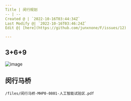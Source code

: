 ```yaml
---
Title | 闵行规划
-- | --
Created @ | `2022-10-16T03:44:34Z`
Last Modify @| `2022-10-16T03:46:24Z`
Edit @| [here](https://github.com/junxnone/F/issues/12)

---
```

##  3+6+9

![image](https://user-images.githubusercontent.com/2216970/196016884-c061810f-0619-4d06-93a8-754efb791fe4.png)


## 闵行马桥

```pdf
/files/闵行马桥-MHP0-0801-人工智能试验区.pdf
```
